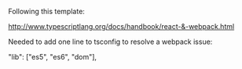 Following this template:

http://www.typescriptlang.org/docs/handbook/react-&-webpack.html

Needed to add one line to tsconfig to resolve a webpack issue:

"lib": ["es5", "es6", "dom"],

